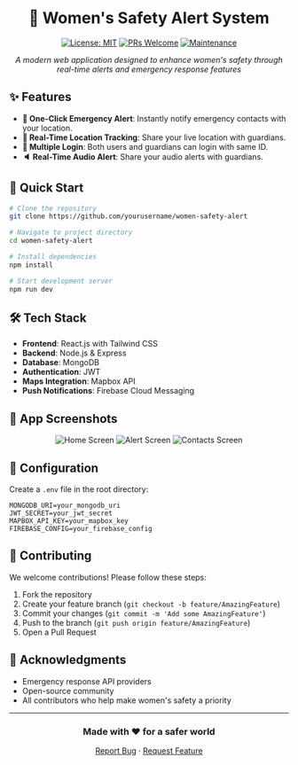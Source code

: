 <div align="center">
  
# 🚨 Women's Safety Alert System
  
[![License: MIT](https://img.shields.io/badge/License-MIT-yellow.svg)](https://opensource.org/licenses/MIT)
[![PRs Welcome](https://img.shields.io/badge/PRs-welcome-brightgreen.svg)](http://makeapullrequest.com)
[![Maintenance](https://img.shields.io/badge/Maintained%3F-yes-green.svg)](https://github.com/your/repo/graphs/commit-activity)

*A modern web application designed to enhance women's safety through real-time alerts and emergency response features* 
</div>

## ✨ Features

- **🔴 One-Click Emergency Alert**: Instantly notify emergency contacts with your location.
- **📍 Real-Time Location Tracking**: Share your live location with guardians.
- **👥 Multiple Login**: Both users and guardians can login with same ID. 
- **🔈 Real-Time Audio Alert**: Share your audio alerts with guardians.

## 🚀 Quick Start

```bash
# Clone the repository
git clone https://github.com/yourusername/women-safety-alert

# Navigate to project directory
cd women-safety-alert

# Install dependencies
npm install

# Start development server
npm run dev
```

## 🛠️ Tech Stack

- **Frontend**: React.js with Tailwind CSS
- **Backend**: Node.js & Express
- **Database**: MongoDB
- **Authentication**: JWT
- **Maps Integration**: Mapbox API
- **Push Notifications**: Firebase Cloud Messaging

## 📱 App Screenshots

<p align="center">
  <img src="/api/placeholder/250/500" alt="Home Screen">
  <img src="/api/placeholder/250/500" alt="Alert Screen">
  <img src="/api/placeholder/250/500" alt="Contacts Screen">
</p>

## 🔧 Configuration

Create a `.env` file in the root directory:

```env
MONGODB_URI=your_mongodb_uri
JWT_SECRET=your_jwt_secret
MAPBOX_API_KEY=your_mapbox_key
FIREBASE_CONFIG=your_firebase_config
```

## 🤝 Contributing

We welcome contributions! Please follow these steps:

1. Fork the repository
2. Create your feature branch (`git checkout -b feature/AmazingFeature`)
3. Commit your changes (`git commit -m 'Add some AmazingFeature'`)
4. Push to the branch (`git push origin feature/AmazingFeature`)
5. Open a Pull Request

## 🙏 Acknowledgments

- Emergency response API providers
- Open-source community
- All contributors who help make women's safety a priority

---

<div align="center">
  
### Made with ❤️ for a safer world

[Report Bug](https://github.com/yourusername/women-safety-alert/issues) · [Request Feature](https://github.com/yourusername/women-safety-alert/issues)
</div>
